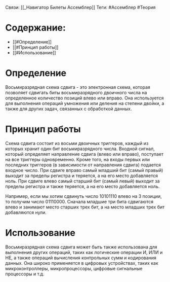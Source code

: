 Связи: [[_Навигатор Билеты Ассемблер]]
Теги: #Ассемблер #Теория 

# Содержание:
- [[#Определение]]
- [[#Принцип работы]]
- [[#Использование]]

# Определение 

Восьмиразрядная схема сдвига - это электронная схема, которая позволяет сдвигать биты восьмиразрядного двоичного числа на определенное количество позиций влево или вправо. Она используется для выполнения операций умножения или деления на степени двойки, а также для других задач, связанных с обработкой данных.

# Принцип работы

Схема сдвига состоит из восьми двоичных триггеров, каждый из которых хранит один бит восьмиразрядного числа. Входной сигнал, который определяет направление сдвига (влево или вправо), поступает на все триггеры одновременно. Кроме того, на входы первых или последних триггеров (в зависимости от направления сдвига) подается входное число. При сдвиге вправо самый младший бит (самый правый) выходит за пределы регистра и теряется, а на его место добавляется ноль. При сдвиге влево самый старший бит (самый левый) выходит за пределы регистра и также теряется, а на его место добавляется ноль.

Например, если мы хотим сдвинуть число 10101110 влево на 3 позиции, то получим число 01110000. Сначала младшие три бита сдвигаются влево и занимают место старших трех бит, а на место младших трех бит добавляются нули.

# Использование

Восьмиразрядная схема сдвига может быть также использована для выполнения других операций, таких как логические операции И, ИЛИ и НЕ, а также операций вычисления контрольных сумм и кодирования данных. Она широко применяется в цифровых устройствах, таких как микроконтроллеры, микропроцессоры, цифровые сигнальные процессоры и т.д.